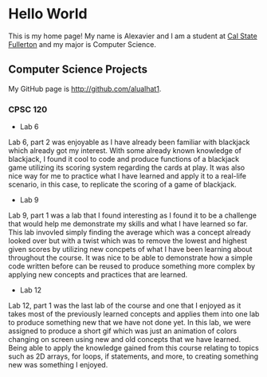 # Hello World

This is my home page! My name is Alexavier and I am a student at [Cal State Fullerton](http://www.fullerton.edu/) and my major is Computer Science.

## Computer Science Projects

My GitHub page is http://github.com/alualhat1.

### CPSC 120

* Lab 6

Lab 6, part 2 was enjoyable as I have already been familiar with blackjack which already got my interest. With some already known knowledge of blackjack, I found it cool to code and produce functions of a blackjack game utilizing its scoring system regarding the cards at play. It was also nice way for me to practice what I have learned and apply it to a real-life scenario, in this case, to replicate the scoring of a game of blackjack.

* Lab 9

Lab 9, part 1 was a lab that I found interesting as I found it to be a challenge that would help me demonstrate my skills and what I have learned so far. This lab invovled simply finding the average which was a concept already looked over but with a twist which was to remove the lowest and highest given scores by utilizing new concpets of what I have been learning about throughout the course. It was nice to be able to demonstrate how a simple code written before can be reused to produce something more complex by applying new concepts and practices that are learned.

* Lab 12

Lab 12, part 1 was the last lab of the course and one that I enjoyed as it takes most of the previously learned concepts and applies them into one lab to produce something new that we have not done yet. In this lab, we were assigned to produce a short gif which was just an animation of colors changing on screen using new and old concepts that we have learned. Being able to apply the knowledge gained from this course relating to topics such as 2D arrays, for loops, if statements, and more, to creating something new was something I enjoyed.